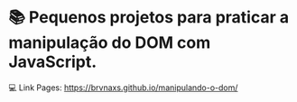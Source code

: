 # 📚 Pequenos projetos para praticar a manipulação do DOM com JavaScript.
💻 Link Pages: https://brvnaxs.github.io/manipulando-o-dom/

